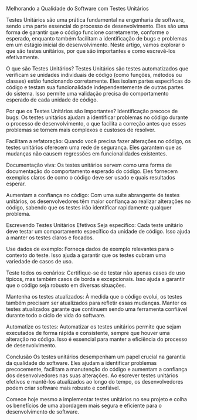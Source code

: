 Melhorando a Qualidade do Software com Testes Unitários

Testes Unitários são uma prática fundamental na engenharia de software, sendo uma parte essencial do processo de desenvolvimento. Eles são uma forma de garantir que o código funcione corretamente, conforme o esperado, enquanto também facilitam a identificação de bugs e problemas em um estágio inicial do desenvolvimento. Neste artigo, vamos explorar o que são testes unitários, por que são importantes e como escrevê-los efetivamente.

O que são Testes Unitários?
Testes Unitários são testes automatizados que verificam se unidades individuais de código (como funções, métodos ou classes) estão funcionando corretamente. Eles isolam partes específicas do código e testam sua funcionalidade independentemente de outras partes do sistema. Isso permite uma validação precisa do comportamento esperado de cada unidade de código.

Por que os Testes Unitários são Importantes?
Identificação precoce de bugs: Os testes unitários ajudam a identificar problemas no código durante o processo de desenvolvimento, o que facilita a correção antes que esses problemas se tornem mais complexos e custosos de resolver.

Facilitam a refatoração: Quando você precisa fazer alterações no código, os testes unitários oferecem uma rede de segurança. Eles garantem que as mudanças não causem regressões em funcionalidades existentes.

Documentação viva: Os testes unitários servem como uma forma de documentação do comportamento esperado do código. Eles fornecem exemplos claros de como o código deve ser usado e quais resultados esperar.

Aumentam a confiança no código: Com uma suíte abrangente de testes unitários, os desenvolvedores têm maior confiança ao realizar alterações no código, sabendo que os testes irão identificar rapidamente qualquer problema.

Escrevendo Testes Unitários Efetivos
Seja específico: Cada teste unitário deve testar um comportamento específico da unidade de código. Isso ajuda a manter os testes claros e focados.

Use dados de exemplo: Forneça dados de exemplo relevantes para o contexto do teste. Isso ajuda a garantir que os testes cubram uma variedade de casos de uso.

Teste todos os cenários: Certifique-se de testar não apenas casos de uso típicos, mas também casos de borda e excepcionais. Isso ajuda a garantir que o código seja robusto em diversas situações.

Mantenha os testes atualizados: À medida que o código evolui, os testes também precisam ser atualizados para refletir essas mudanças. Manter os testes atualizados garante que continuem sendo uma ferramenta confiável durante todo o ciclo de vida do software.

Automatize os testes: Automatizar os testes unitários permite que sejam executados de forma rápida e consistente, sempre que houver uma alteração no código. Isso é essencial para manter a eficiência do processo de desenvolvimento.

Conclusão
Os testes unitários desempenham um papel crucial na garantia da qualidade do software. Eles ajudam a identificar problemas precocemente, facilitam a manutenção do código e aumentam a confiança dos desenvolvedores nas suas alterações. Ao escrever testes unitários efetivos e mantê-los atualizados ao longo do tempo, os desenvolvedores podem criar software mais robusto e confiável.

Comece hoje mesmo a implementar testes unitários no seu projeto e colha os benefícios de uma abordagem mais segura e eficiente para o desenvolvimento de software.
